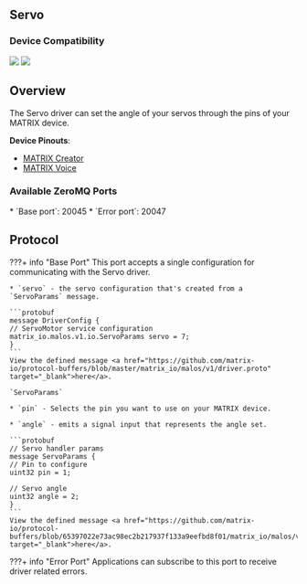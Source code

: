 <h2 style="padding-top:0">Servo</h2>

### Device Compatibility
<img class="creator-compatibility-icon" src="../../img/creator-icon.svg">
<img class="voice-compatibility-icon" src="../../img/voice-icon.svg">

## Overview

The Servo driver can set the angle of your servos through the pins of your MATRIX device.

**Device Pinouts**:

* [MATRIX Creator](/matrix-creator/resources/pinout.md)
* [MATRIX Voice](/matrix-voice/resources/pinout.md)

<h3 style="padding-top:0">Available ZeroMQ Ports</h3>
* `Base port`: 20045
* `Error port`: 20047

## Protocol

<!-- Base PORT -->
???+ info "Base Port"
    This port accepts a single configuration for communicating with the Servo driver. 

    * `servo` - the servo configuration that's created from a `ServoParams` message.

    ```protobuf
    message DriverConfig {
    // ServoMotor service configuration
    matrix_io.malos.v1.io.ServoParams servo = 7;
    }
    ```
    View the defined message <a href="https://github.com/matrix-io/protocol-buffers/blob/master/matrix_io/malos/v1/driver.proto" target="_blank">here</a>.

    `ServoParams`

    * `pin` - Selects the pin you want to use on your MATRIX device. 

    * `angle` - emits a signal input that represents the angle set.

    ```protobuf
    // Servo handler params
    message ServoParams {
    // Pin to configure
    uint32 pin = 1;

    // Servo angle
    uint32 angle = 2;
    }
    ```
    View the defined message <a href="https://github.com/matrix-io/protocol-buffers/blob/65397022e73ac98ec2b217937f133a9eefbd8f01/matrix_io/malos/v1/io.proto" target="_blank">here</a>.

<!-- Error PORT -->
???+ info "Error Port"
    Applications can subscribe to this port to receive driver related errors.
